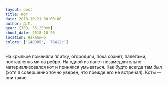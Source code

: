 ```yaml
---
layout: post
title: Кот
date: 2018-10-21 00:00:00
author: Д.Г.
gear: [70D, 55-250mm]
shoot_date: 2018-10-20
location: Нахабино
colors: ['140805', '76412c']
---
```

На крыльце поменяли плитку, огородили, пока сохнет, палетами, поставленными на ребро. На одной из палет незамедлительно материализовался кот и принялся умываться. Как будто всегда там был (хотя я совершенно точно уверен, что прежде его не встречал). Коты -- они такие.
